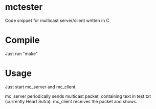 # mctester
Code snippet for multicast server/client written in C.

# Compile
Just run "make"

# Usage
Just start mc_server and mc_client.

mc_server periodically sends multicast packet, containing text in test.txt (currently Heart Sutra).  mc_client receives the packet and shows.
